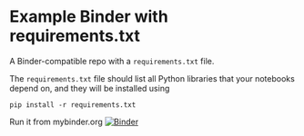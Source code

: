 # Example Binder with requirements.txt

A Binder-compatible repo with a `requirements.txt` file.

The `requirements.txt` file should list all Python libraries that your notebooks depend on, and they will be installed using 

```
pip install -r requirements.txt
```

Run it from mybinder.org 
[![Binder](http://mybinder.org/badge.svg)](http://mybinder.org:/repo/cataclysmus/ipython_notebooks)
